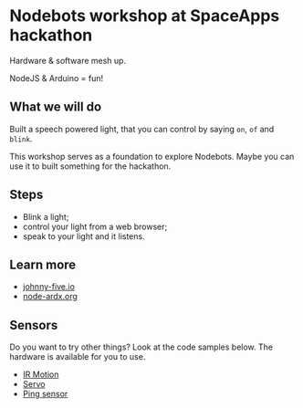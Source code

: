# Nodebots workshop at SpaceApps hackathon

Hardware & software mesh up.

NodeJS & Arduino = fun!

## What we will do

Built a speech powered light, that you can control by saying `on`, `of` and `blink`.

This workshop serves as a foundation to explore Nodebots. Maybe you can use it to built something for the hackathon.

## Steps

* Blink a light;
* control your light from a web browser;
* speak to your light and it listens.

## Learn more

* [johnny-five.io](http://johnny-five.io)
* [node-ardx.org](http://node-ardx.org)

## Sensors

Do you want to try other things? Look at the code samples below. The hardware is available for you to use. 

* [IR Motion](https://github.com/rwaldron/johnny-five/blob/master/eg/ir-motion.js)
* [Servo](https://github.com/rwaldron/johnny-five/blob/master/eg/servo.js)
* [Ping sensor](https://github.com/rwaldron/johnny-five/blob/master/eg/ping.js)
